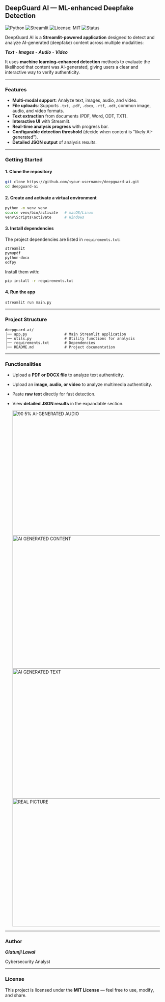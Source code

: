 
## DeepGuard AI — ML-enhanced Deepfake Detection 

![Python](https://img.shields.io/badge/python-3.8%2B-blue)
![Streamlit](https://img.shields.io/badge/Streamlit-1.0%2B-ff4b4b)
![License: MIT](https://img.shields.io/badge/License-MIT-green.svg)
![Status](https://img.shields.io/badge/Status-Active-success)

DeepGuard AI is a **Streamlit-powered application** designed to detect and analyze AI-generated (deepfake) content across multiple modalities:  

***Text***  - ***Images***  - ***Audio***  - ***Video***

It uses **machine learning–enhanced detection** methods to evaluate the likelihood that content was AI-generated, giving users a clear and interactive way to verify authenticity.

---

### Features

- **Multi-modal support**: Analyze text, images, audio, and video.
- **File uploads**: Supports `.txt`, `.pdf`, `.docx`, `.rtf`, `.odt`, common image, audio, and video formats.  
- **Text extraction** from documents (PDF, Word, ODT, TXT).  
- **Interactive UI** with Streamlit.  
- **Real-time analysis progress** with progress bar.  
- **Configurable detection threshold** (decide when content is "likely AI-generated").  
- **Detailed JSON output** of analysis results.  

---

### Getting Started

#### 1. Clone the repository
```bash
git clone https://github.com/<your-username>/deepguard-ai.git
cd deepguard-ai
````

#### 2. Create and activate a virtual environment

```bash
python -m venv venv
source venv/bin/activate   # macOS/Linux
venv\Scripts\activate      # Windows
```

#### 3. Install dependencies

The project dependencies are listed in `requirements.txt`:

```txt
streamlit
pymupdf
python-docx
odfpy
```

Install them with:

```bash
pip install -r requirements.txt
```

#### 4. Run the app

```bash
streamlit run main.py


```

---

### Project Structure

```
deepguard-ai/
│── app.py                 # Main Streamlit application
│── utils.py               # Utility functions for analysis
│── requirements.txt       # Dependencies
│── README.md              # Project documentation
```

---

### Functionalities

* Upload a **PDF or DOCX file** to analyze text authenticity.
* Upload an **image, audio, or video** to analyze multimedia authenticity.
* Paste **raw text** directly for fast detection.
* View **detailed JSON results** in the expandable section.

  <img width="960" height="405" alt="90 5% AI-GENERATED AUDIO" src="https://github.com/user-attachments/assets/6ac5bbdc-661e-4b01-9b0c-cefe6a185d04" />
  <img width="956" height="432" alt="AI GENERATED CONTENT" src="https://github.com/user-attachments/assets/b24c9f02-0a0e-4d4d-891b-7752d7bac127" />
  <img width="960" height="421" alt="AI GENERATED TEXT" src="https://github.com/user-attachments/assets/7150b25a-2015-4d61-aa69-032a90bbe767" />
  <img width="954" height="415" alt="REAL PICTURE" src="https://github.com/user-attachments/assets/484f2785-e91d-4c43-927b-5415629e462c" />
  





---

### Author


***Olatunji Lawal***

Cybersecurity Analyst

---

### License

This project is licensed under the **MIT License** — feel free to use, modify, and share. 
